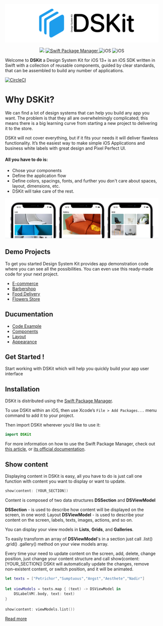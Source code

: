 

<p align="center">
    <img src="Content/Images/Logo.png" width="528" max-width="100%" alt="DSKit"/>
</p>

<p align="center">
    <img src="https://img.shields.io/badge/Swift-5.5-brightgreen.svg" />
    <a href="https://swift.org/package-manager">
        <img src="https://img.shields.io/badge/spm-compatible-brightgreen.svg?style=flat" alt="Swift Package Manager" />
    </a>
    <img src="https://img.shields.io/badge/platforms-iOS-brightgreen.svg?style=flat" alt="iOS"/>
    <img src="https://img.shields.io/badge/iOS-13+-brightgreen.svg?style=flat" alt="iOS"/>
</p>

Welcome to **DSKit** a Design System Kit for iOS 13+ is an iOS SDK written in Swift with a collection of reusable components, guided by clear standards, that can be assembled to build any number of applications.

[![CircleCI](https://circleci.com/gh/imodeveloperlab/dskit/tree/main.svg?style=svg)](https://circleci.com/gh/imodeveloperlab/dskit/tree/main)


# Why DSKit?

We can find a lot of design systems that can help you build any app you want. The problem is that they all are overwhelmingly complicated; this means there is a big learning curve from starting a new project to delivering it to the store.

DSKit will not cover everything, but if it fits your needs it will deliver flawless functionality. It’s the easiest way to make simple iOS Applications and business white labels with great design and Pixel Perfect UI.

#### All you have to do is:

* Chose your components
* Define the application flow
* Define colors, spacings, fonts, and further you don't care about spaces, layout, dimensions, etc.
* DSKit will take care of the rest.

<p align="center">
    <img src="Content/Images/ListGridGallery.png" max-width="100%" alt="DSKit"/>
</p>

## Demo Projects

To get you started Design System Kit provides app demonstration code where you can see all the possibilities. You can even use this ready-made code for your next project.

* [E-commerce](https://github.com/imodeveloperlab/E-commerce)
* [Barbershop](https://github.com/imodeveloperlab/Barbershop)
* [Food Delivery](https://github.com/imodeveloperlab/Food-Delivery)
* [Flowers Store](https://github.com/imodeveloperlab/Flower-Store)

## Ducumentation

* [Code Example](https://dskit.app/home-code-example)
* [Components](https://dskit.app/components)
* [Layout](https://dskit.app/layout)
* [Appearance](https://dskit.app/appearance)

## Get Started !

Start working with DSKit which will help you quickly build your app user interface

## Installation

DSKit is distributed using the [Swift Package Manager](https://swift.org/package-manager). 

To use DSKit within an iOS, then use Xcode’s `File > Add Packages...` menu command to add it to your project.

Then import DSKit wherever you’d like to use it:

```swift
import DSKit
```

For more information on how to use the Swift Package Manager, check out [this article](https://www.swiftbysundell.com/articles/managing-dependencies-using-the-swift-package-manager), or [its official documentation](https://swift.org/package-manager).

## Show content

Displaying content in DSKit is easy, all you have to do is just call one function with content you want to display or want to update.

```swift
show(content: [YOUR_SECTION])
```

Content is composed of two data structures **DSSection** and **DSViewModel**

**DSSection** - is used to describe how content will be displayed on the screen, in one word: Layout **DSViewModel** - is used to describe your content on the screen, labels, texts, images, actions, and so on.

You can display your view models in **Lists**, **Grids**, and **Galleries**.

To easily transform an array of **DSViewModel**'s in a section just call .list() .grid() .gallery() method on your view models array.

Every time your need to update content on the screen, add, delete, change position, just change your content structure and call show(content: [YOUR_SECTION]) DSKit will automatically update the changes, remove non-existent content, or switch position, and it will be animated.

```swift
let texts = ["Petrichor","Sumptuous","Angst","Aesthete","Nadir"]

let viewModels = texts.map { (text) -> DSViewModel in
    DSLabelVM(.body, text: text)
}

show(content: viewModels.list())
```
[Read more](https://dskit.app/components)
